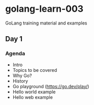 # golang-learn-003

GoLang training material and examples

## Day 1

### Agenda

- Intro
- Topics to be covered
- Why Go?
- History
- Go playground (https://go.dev/play/)
- Hello world example
- Hello web example
